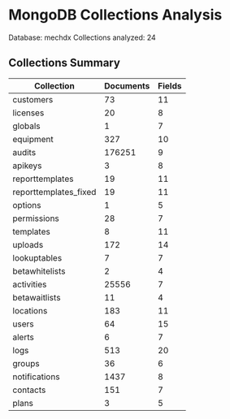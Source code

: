 # MongoDB Collections Analysis

Database: mechdx
Collections analyzed: 24

## Collections Summary

| Collection | Documents | Fields |
|------------|-----------|-------|
| customers | 73 | 11 |
| licenses | 20 | 8 |
| globals | 1 | 7 |
| equipment | 327 | 10 |
| audits | 176251 | 9 |
| apikeys | 3 | 8 |
| reporttemplates | 19 | 11 |
| reporttemplates_fixed | 19 | 11 |
| options | 1 | 5 |
| permissions | 28 | 7 |
| templates | 8 | 11 |
| uploads | 172 | 14 |
| lookuptables | 7 | 7 |
| betawhitelists | 2 | 4 |
| activities | 25556 | 7 |
| betawaitlists | 11 | 4 |
| locations | 183 | 11 |
| users | 64 | 15 |
| alerts | 6 | 7 |
| logs | 513 | 20 |
| groups | 36 | 6 |
| notifications | 1437 | 8 |
| contacts | 151 | 7 |
| plans | 3 | 5 |
